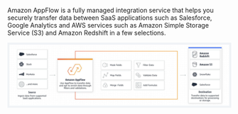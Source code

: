 Amazon AppFlow is a fully managed integration service that helps you securely
transfer data between SaaS applications such as Salesforce, Google Analytics
and AWS services such as Amazon Simple Storage Service (S3) and Amazon
Redshift in a few selections.

![My Image](images/image1.png)